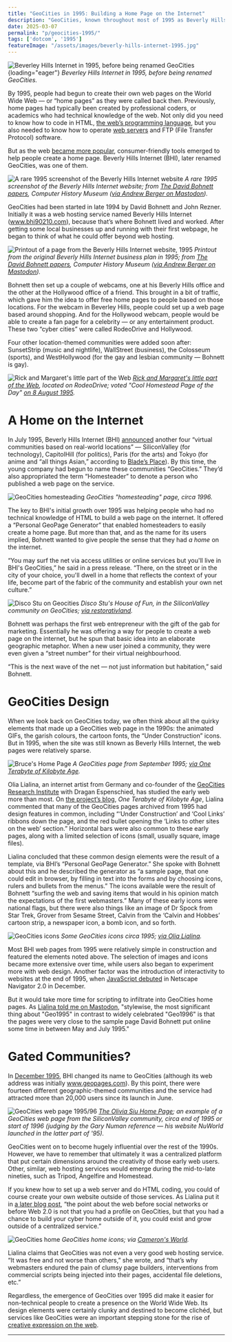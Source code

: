 ```yaml
---
title: "GeoCities in 1995: Building a Home Page on the Internet"
description: "GeoCities, known throughout most of 1995 as Beverly Hills Internet, was one of the first commercial internet services to make it easy for people to publish a home page on the World Wide Web."
date: 2025-03-07
permalink: "p/geocities-1995/"
tags: ['dotcom', '1995']
featureImage: "/assets/images/beverly-hills-internet-1995.jpg"
---
```


![Beverley Hills Internet in 1995, before being renamed GeoCities](/assets/images/beverly-hills-internet-1995.jpg){loading="eager"}
*Beverley Hills Internet in 1995, before being renamed GeoCities.*

By 1995, people had begun to create their own web pages on the World Wide Web — or “home pages” as they were called back then. Previously, home pages had typically been created by professional coders, or academics who had technical knowledge of the web. Not only did you need to know how to code in HTML, [the web’s programming language](/p/1990-programming-the-world-wide-web/), but you also needed to know how to operate [web servers](/p/1995-apache-microsoft-iis-web-server-market/) and FTP (File Transfer Protocol) software. 

But as the web [became more popular](/p/internet-1994/), consumer-friendly tools emerged to help people create a home page. Beverly Hills Internet (BHI), later renamed GeoCities, was one of them.

![A rare 1995 screenshot of the Beverly Hills Internet website](/assets/images/geocities-1995b.jpg)
*A rare 1995 screenshot of the Beverly Hills Internet website; from [The David Bohnett papers](https://www.computerhistory.org/collections/catalog/102784973), Computer History Museum ([via Andrew Berger on Mastodon](https://digipres.club/@andrewjbtw/114120313604675698)).*

GeoCities had been started in late 1994 by David Bohnett and John Rezner. Initially it was a web hosting service named Beverly Hills Internet (www.bhi90210.com), because that’s where Bohnett lived and worked. After getting some local businesses up and running with their first webpage, he began to think of what he could offer beyond web hosting. 

![Printout of a page from the Beverly Hills Internet website, 1995](/assets/images/geocities-1995a.jpg)
*Printout from the original Beverly Hills Internet business plan in 1995; from [The David Bohnett papers](https://www.computerhistory.org/collections/catalog/102784973), Computer History Museum ([via Andrew Berger on Mastodon](https://digipres.club/@andrewjbtw/114120313604675698)).*

Bohnett then set up a couple of webcams, one at his Beverly Hills office and the other at the Hollywood office of a friend. This brought in a bit of traffic, which gave him the idea to offer free home pages to people based on those locations. For the webcam in Beverley Hills, people could set up a web page based around shopping. And for the Hollywood webcam, people would be able to create a fan page for a celebrity — or any entertainment product. These two “cyber cities” were called RodeoDrive and Hollywood. 

Four other location-themed communities were added soon after: SunsetStrip (music and nightlife), WallStreet (business), the Colosseum (sports), and WestHollywood (for the gay and lesbian community — Bohnett is gay).

![Rick and Margaret's little part of the Web](/assets/images/geocities-rick-margaret.jpg)
*[Rick and Margaret's little part of the Web](https://web.archive.org/web/19961221111447/http://www.geocities.com/RodeoDrive/1201/), located on RodeoDrive; voted "Cool Homestead Page of the Day" [on 8 August 1995](https://web.archive.org/web/19961221024846/http://www.geocities.com/homestead/coolaug.html).*

# A Home on the Internet

In July 1995, Beverly Hills Internet (BHI) [announced](https://web.archive.org/web/20140108022248/http://www.thefreelibrary.com/Beverly+Hills+Internet,+builder+of+interactive+cyber+cities,+launches...-a017190114) another four “virtual communities based on real-world locations” — SiliconValley (for technology), CapitolHill (for politics), Paris (for the arts) and Tokyo (for anime and “all things Asian,” according to [Blade’s Place](https://www.bladesplace.id.au/geocities-neighborhoods-suburbs.html)). By this time, the young company had begun to name these communities “GeoCities.” They’d also appropriated the term “Homesteader” to denote a person who published a web page on the service.

![GeoCities homesteading](/assets/images/geocities-homesteading-1996.jpg)
*GeoCities "homesteading" page, circa 1996.*

The key to BHI's initial growth over 1995 was helping people who had no technical knowledge of HTML to build a web page on the internet. It offered a “Personal GeoPage Generator” that enabled homesteaders to easily create a home page. But more than that, and as the name for its users implied, Bohnett wanted to give people the sense that they had *a home* on the internet. 

“You may surf the net via access utilities or online services but you'll live in BHI's GeoCities,” he said in a press release. “There, on the street or in the city of your choice, you'll dwell in a home that reflects the context of your life, become part of the fabric of the community and establish your own net culture.”

![Disco Stu on Geocities](/assets/images/geocities-disco-stu.jpg)
*Disco Stu's House of Fun, in the SiliconValley community on GeoCities; [via restorativland](https://geocities.restorativland.org/SiliconValley/1200/).*

Bohnett was perhaps the first web entrepreneur with the gift of the gab for marketing. Essentially he was offering a way for people to create a web page on the internet, but he spun that basic idea into an elaborate geographic metaphor. When a new user joined a community, they were even given a “street number” for their virtual neighbourhood.

“This is the next wave of the net — not just information but habitation,” said Bohnett.

# GeoCities Design

When we look back on GeoCities today, we often think about all the quirky elements that made up a GeoCities web page in the 1990s: the animated GIFs, the garish colours, the cartoon fonts, the “Under Construction” icons. But in 1995, when the site was still known as Beverly Hills Internet, the web pages were relatively sparse. 

![Bruce's Home Page](/assets/images/bruces-homepage-1995.png)
*A GeoCities page from September 1995; [via One Terabyte of Kilobyte Age](https://blog.geocities.institute/archives/7175).*

Olia Lialina, an internet artist from Germany and co-founder of the [GeoCities Research Institute](https://anthology.rhizome.org/one-terabyte-of-kilobyte-age) with Dragan Espenschied, has studied the early web more than most. On [the project’s blog](https://blog.geocities.institute/archives/7198), *One Terabyte of Kilobyte Age*, Lialina commented that many of the GeoCities pages archived from 1995 had design features in common, including “‘Under Construction’ and ‘Cool Links’ ribbons down the page, and the red bullet opening the ‘Links to other sites on the web’ section.” Horizontal bars were also common to these early pages, along with a limited selection of icons (small, usually square, image files).

Lialina concluded that these common design elements were the result of a template, via BHI’s “Personal GeoPage Generator.” She spoke with Bohnett about this and he described the generator as “a sample page, that one could edit in browser, by filling in text into the forms and by choosing icons, rulers and bullets from the menus.” The icons available were the result of Bohnett “surfing the web and saving items that would in his opinion match the expectations of the first webmasters.” Many of these early icons were national flags, but there were also things like an image of Dr Spock from Star Trek, Grover from Sesame Street, Calvin from the ‘Calvin and Hobbes’ cartoon strip, a newspaper icon, a bomb icon, and so forth.

![GeoCities icons](/assets/images/geocities-icons-1995.jpg)
*Some GeoCities icons circa 1995; [via Olia Lialina](https://blog.geocities.institute/archives/7198).*

Most BHI web pages from 1995 were relatively simple in construction and featured the elements noted above. The selection of images and icons became more extensive over time, while users also began to experiment more with web design. Another factor was the introduction of interactivity to websites at the end of 1995, when [JavaScript debuted](/p/1995-the-birth-of-javascript/) in Netscape Navigator 2.0 in December. 

But it would take more time for scripting to infiltrate into GeoCities home pages. As [Lialina told me on Mastodon](https://olia.geocities.institute/@GIFmodel/114117144312113770), "stylewise, the most significant thing about "Geo1995" in contrast to widely celebrated "Geo1996" is that the pages were very close to the sample page David Bohnett put online some time in between May and July 1995."

# Gated Communities?

In [December 1995](https://web.archive.org/web/19961221012836/http://www.geocities.com/BHI/pr1215.html), BHI changed its name to GeoCities (although its web address was initially www.geopages.com). By this point, there were fourteen different geographic-themed communities and the service had attracted more than 20,000 users since its launch in June.

![GeoCities web page 1995/96](/assets/images/geocities-Olivia-Siu.jpg)
*[The Olivia Siu Home Page](https://geocities.restorativland.org/SiliconValley/2463/); an example of a GeoCities web page from the SiliconValley community, circa end of 1995 or start of 1996 (judging by the Gary Numan reference — his website NuWorld launched in the latter part of '95).*

GeoCities went on to become hugely influential over the rest of the 1990s. However, we have to remember that ultimately it was a centralized platform that put certain dimensions around the creativity of those early web users. Other, similar, web hosting services would emerge during the mid-to-late nineties, such as Tripod, Angelfire and Homestead.

If you knew how to set up a web server and do HTML coding, you could of course create your own website outside of those services. As Lialina put it in [a later blog post](https://blog.geocities.institute/archives/6418), “the point about the web before social networks or before Web 2.0 is not that you had a profile on GeoCities, but that you had a chance to build your cyber home outside of it, you could exist and grow outside of a centralized service.”

![GeoCities home](/assets/images/geocities-welcomehome2.jpg)
*GeoCities home icons; via [Cameron's World](https://www.cameronsworld.net/).*

Lialina claims that GeoCities was not even a very good web hosting service. “It was free and not worse than others,” she wrote, and “that’s why webmasters endured the pain of clumsy page builders, interventions from commercial scripts being injected into their pages, accidental file deletions, etc.”

Regardless, the emergence of GeoCities over 1995 did make it easier for non-technical people to create a presence on the World Wide Web. Its design elements were certainly clunky and destined to become clichéd, but services like GeoCities were an important stepping stone for the rise of [creative expression on the web](/p/1996-flash-css-web-design/).

***

